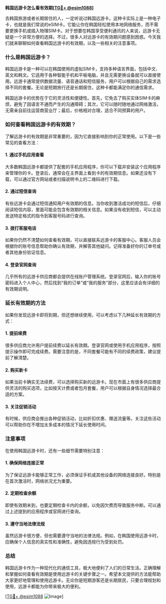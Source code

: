 **韩国远游卡怎么看有效期[[TG💪+ @esim1088](https://t.me/s/esim1088)]**

去韩国旅游或者长期居住的人，一定听说过韩国远游卡。这种卡实际上是一种电子卡，也就是我们常说的eSIM卡。它能让你在韩国轻松使用本地网络服务，而不需要更换手机或插入物理SIM卡。对于想要在韩国享受便利通讯的人来说，远游卡无疑是一个非常方便的选择。不过，很多人对远游卡的有效期问题感到困惑。今天我们就来聊聊如何查看韩国远游卡的有效期，以及一些相关的注意事项。

### 什么是韩国远游卡？

韩国远游卡是一种可以在韩国使用的虚拟SIM卡，支持多种语言界面，包括中文、英文和韩文。它适用于各种智能手机和平板电脑，并且无需更换设备就可以直接使用。远游卡通常提供数据流量、语音通话和短信服务，用户可以根据自己的需求选择不同的套餐。无论是短期旅行还是长期居住，这种卡都能满足你的通信需求。

韩国远游卡的优势在于它的灵活性和便捷性。首先，它免去了购买实体SIM卡的麻烦，避免了因语言不通而产生的沟通障碍；其次，它可以随时随地通过网络激活，无需亲自前往运营商营业厅；最后，价格相对合理，适合不同预算的用户。

### 如何查看韩国远游卡的有效期？

了解远游卡的有效期是非常重要的，因为它直接影响到你的正常使用。以下是一些常见的查看方法：

#### 1. **通过手机应用查看**
大多数韩国远游卡都提供了配套的手机应用程序，你可以下载并安装这个应用程序来管理你的卡。登录后，通常会在主界面上看到卡的有效期信息。如果还没有下载，可以通过官方网站或者扫描说明书上的二维码进行下载。

#### 2. **通过短信查询**
有些远游卡会通过短信通知用户有效期的信息。当你收到激活成功的短信后，仔细阅读短信内容，里面可能会包含有效期的相关信息。如果没有收到短信，可以主动发送特定格式的指令到客服号码进行查询。

#### 3. **拨打客服电话**
如果你仍然不清楚如何查看有效期，可以直接联系远游卡的客服中心。客服人员会根据你的账号信息帮助你确认有效期，并解答其他疑问。记得准备好你的订单号或者其他身份验证信息。

#### 4. **登录官网查询**
几乎所有的远游卡供应商都会提供在线账户管理系统。登录官网后，输入你的账号密码进入个人中心，然后找到“我的订单”或“我的服务”部分，这里应该会有详细的有效期说明。

### 延长有效期的方法

如果你发现远游卡即将到期，但还想继续使用，可以考虑以下几种延长有效期的方式：

#### 1. **提前续费**
很多供应商允许用户提前续费以延长有效期。登录官网或使用手机应用程序，按照提示操作即可完成续费。需要注意的是，不同套餐可能有不同的续费政策，建议提前了解清楚。

#### 2. **购买新卡**
如果当前卡确实无法续费，可以选择购买新的远游卡。现在市面上有很多供应商提供灵活的购买选项，比如按天计费或者包月套餐，用户可以根据自身情况选择最合适的方案。

#### 3. **关注促销活动**
有时候，供应商会推出各种促销活动，比如折扣优惠、赠送流量等。关注这些活动可以帮助你在不增加太多成本的情况下延长使用时间。

### 注意事项

在使用韩国远游卡时，还有一些细节需要特别注意：

#### 1. **确保网络连接正常**
为了保证远游卡能够正常工作，必须保证手机或其他设备的网络连接良好。特别是在首次激活时，网络状况尤为重要。

#### 2. **定期检查余额**
即使有效期未到，也要定期检查卡内的余额，以免因欠费而导致服务中断。可以通过上述提到的应用程序或官网进行查询。

#### 3. **遵守当地法律法规**
虽然远游卡很方便，但也需要遵守当地的法律法规。例如，在韩国使用远游卡时，应确保个人信息的真实性和准确性，避免因违规行为受到处罚。

### 总结

韩国远游卡作为一种现代化的通信工具，极大地便利了人们的日常生活。正确理解和掌握如何查看有效期是使用远游卡的关键步骤之一。希望本文提供的方法能帮助大家更好地管理和使用远游卡。无论你是短期游客还是长期居民，只要合理规划和使用，远游卡都能为你带来极大的便利。

[[TG💪+ @esim1088](https://t.me/s/esim1088) ![Image](https://i.postimg.cc/4NQfJmqS/Snipaste-2025-05-13-00-14-12.png)]